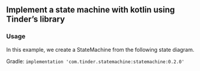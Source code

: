 ## Implement a state machine with kotlin using Tinder’s library

### Usage

In this example, we create a StateMachine from the following state diagram.




Gradle:
```implementation 'com.tinder.statemachine:statemachine:0.2.0'```
